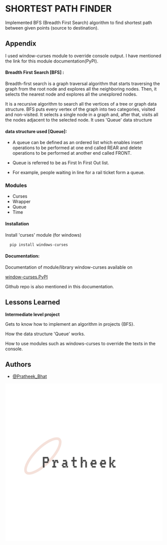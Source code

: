 
# SHORTEST PATH FINDER

Implemented BFS (Breadth First Search)
algorithm to find shortest path between given points (source to destination).


## Appendix
I used window-curses module to override console output. 
I have mentioned the link for this module documentation(PyPI).

#### Breadth First Search [BFS] :
Breadth-first search is a graph traversal algorithm that starts 
traversing the graph from the root node and explores all the 
neighboring nodes. Then, it selects the nearest node and explores 
all the unexplored nodes. 

It is a recursive algorithm to search all the vertices 
of a tree or graph data structure. BFS puts every vertex of the 
graph into two categories, visited and non-visited. 
It selects a single node in a graph and, after that, visits 
all the nodes adjacent to the selected node. 
It uses 'Queue' data structure

#### data structure used [Queue]:

  - A queue can be defined as an ordered list which enables insert operations to be performed at one end called REAR and delete operations to be performed at another end called FRONT.

  - Queue is referred to be as First In First Out list.

  - For example, people waiting in line for a rail ticket form a queue.
### Modules 

 - Curses
 - Wrapper
 - Queue 
 - Time
#### Installation

Install 'curses' module (for windows)
```bash
  pip install windows-curses
```
    
#### Documentation:
Documentation of module/library window-curses available on 

[window-curses.PyPI](https://pypi.org/project/windows-curses/)

Github repo is also mentioned in this documentation.


## Lessons Learned
**Intermediate level project**

Gets to know how to implement an algorithm in projects {BFS}.

How the data structure 'Queue' works.

How to use modules such as windows-curses to override the texts in the console. 


 

## Authors

- [@Pratheek_Bhat](https://github.com/Pratheeka-2001)


![Logo](logo_transparent.png)

